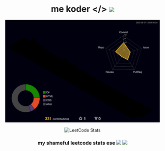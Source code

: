 <!---
slm :D
--->
<h1 align="center">
  me koder &lt;&sol;&gt;
  <img src="https://cdn.discordapp.com/emojis/1073646643703971913.webp?size=48&quality=lossless"/>
</h1>
<img src="/profile-3d-contrib/profile-night-rainbow.svg"/>

<p align="center">
    <img src="https://leetcard.jacoblin.cool/MiragaAliyev?theme=dark&font=Fira%20Mono&ext=heatmap" alt="LeetCode Stats">
</p>
<h3 align="center">
    my shameful leetcode stats ese
    <img src="https://cdn.discordapp.com/emojis/1230607672261349567.gif?size=32&quality=lossless" >
    <img src="https://cdn.discordapp.com/emojis/750926380077809686.webp?size=32&quality=lossless" >
</h3>

